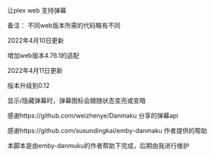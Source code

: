 让plex web 支持弹幕

备注：
不同web版本所需的代码略有不同
<p>2022年4月10日更新</p>
<p>增加web版本4.76.1的适配</p>

<p>2022年4月11日更新</p>
<p>版本升级到0.12</p>
<p>显示/隐藏弹幕时，弹幕图标会跟随状态变亮或变暗</p>

<p>感谢https://github.com/weizhenye/Danmaku 分享的弹幕api</p>
<p>感谢https://github.com/susundingkai/emby-danmaku 作者提供的帮助</p>
<p>本脚本是由emby-danmuku的作者帮助下完成，后期由我进行维护</p>

